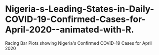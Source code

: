 # Nigeria-s-Leading-States-in-Daily-COVID-19-Confirmed-Cases-for-April-2020--animated-with-R.
Racing Bar Plots showing Nigeria's Confirmed COVID-19 Cases for April 2020
